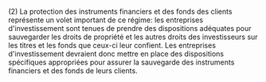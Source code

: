 (2) La protection des instruments financiers et des fonds des clients représente un volet important de ce régime: les entreprises d'investissement sont tenues de prendre des dispositions adéquates pour sauvegarder les droits de propriété et les autres droits des investisseurs sur les titres et les fonds que ceux-ci leur confient. Les entreprises d'investissement devraient donc mettre en place des dispositions spécifiques appropriées pour assurer la sauvegarde des instruments financiers et des fonds de leurs clients.